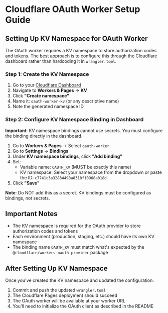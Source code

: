 # Cloudflare OAuth Worker Setup Guide

## Setting Up KV Namespace for OAuth Worker

The OAuth worker requires a KV namespace to store authorization codes and tokens. The best approach is to configure this through the Cloudflare dashboard rather than hardcoding it in `wrangler.toml`.

### Step 1: Create the KV Namespace

1. Go to your [Cloudflare Dashboard](https://dash.cloudflare.com)
2. Navigate to **Workers & Pages** → **KV**
3. Click **"Create namespace"**
4. Name it: `oauth-worker-kv` (or any descriptive name)
5. Note the generated namespace ID

### Step 2: Configure KV Namespace Binding in Dashboard

**Important**: KV namespace bindings cannot use secrets. You must configure the binding directly in the dashboard.

1. Go to **Workers & Pages** → Select `oauth-worker`
2. Go to **Settings** → **Bindings**
3. Under **KV namespace bindings**, click **"Add binding"**
4. Set:
   - Variable name: `OAUTH_KV` (MUST be exactly this name)
   - KV namespace: Select your namespace from the dropdown or paste the ID: `c7741c3a32834498a8318f10968a018d`
5. Click **"Save"**

**Note**: Do NOT add this as a secret. KV bindings must be configured as bindings, not secrets.

## Important Notes

- The KV namespace is required for the OAuth provider to store authorization codes and tokens
- Each environment (production, staging, etc.) should have its own KV namespace
- The binding name `OAUTH_KV` must match what's expected by the `@cloudflare/workers-oauth-provider` package

## After Setting Up KV Namespace

Once you've created the KV namespace and updated the configuration:

1. Commit and push the updated `wrangler.toml`
2. The Cloudflare Pages deployment should succeed
3. The OAuth worker will be available at your worker URL
4. You'll need to initialize the OAuth client as described in the README